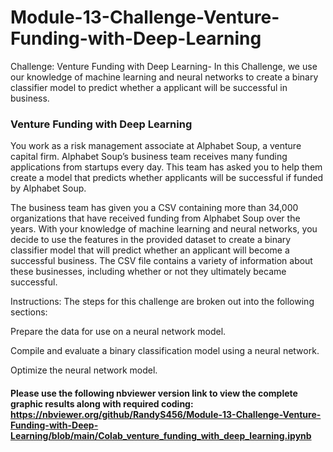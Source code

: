 # Module-13-Challenge-Venture-Funding-with-Deep-Learning
Challenge: Venture Funding with Deep Learning- In this Challenge, we use our knowledge of machine learning and neural networks to create a binary classifier model to predict whether a applicant will be successful in business.


### Venture Funding with Deep Learning
You work as a risk management associate at Alphabet Soup, a venture capital firm. Alphabet Soup’s business team receives many funding applications from startups every day. This team has asked you to help them create a model that predicts whether applicants will be successful if funded by Alphabet Soup.

The business team has given you a CSV containing more than 34,000 organizations that have received funding from Alphabet Soup over the years. With your knowledge of machine learning and neural networks, you decide to use the features in the provided dataset to create a binary classifier model that will predict whether an applicant will become a successful business. The CSV file contains a variety of information about these businesses, including whether or not they ultimately became successful.

Instructions:
The steps for this challenge are broken out into the following sections:

Prepare the data for use on a neural network model.

Compile and evaluate a binary classification model using a neural network.

Optimize the neural network model.



#### Please use the following nbviewer version link to view the complete graphic results along with required coding: https://nbviewer.org/github/RandyS456/Module-13-Challenge-Venture-Funding-with-Deep-Learning/blob/main/Colab_venture_funding_with_deep_learning.ipynb












